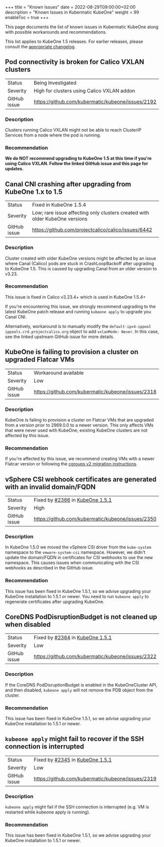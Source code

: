 +++
title = "Known Issues"
date = 2022-08-29T09:00:00+02:00
description = "Known Issues in Kubermatic KubeOne"
weight = 99
enableToc = true
+++

This page documents the list of known issues in Kubermatic KubeOne along with
possible workarounds and recommendations.

This list applies to KubeOne 1.5 releases. For earlier releases, please
consult the [appropriate changelog][changelogs].

[changelogs]: https://github.com/kubermatic/kubeone/tree/mai/CHANGELOG

## Pod connectivity is broken for Calico VXLAN clusters

|              |                                                   |
|--------------|---------------------------------------------------|
| Status       | Being Investigated                                |
| Severity     | High for clusters using Calico VXLAN addon        |
| GitHub issue | https://github.com/kubermatic/kubeone/issues/2192 |

### Description

Clusters running Calico VXLAN might not be able to reach ClusterIP Services
from a node where the pod is running.

### Recommendation

**We do NOT recommend upgrading to KubeOne 1.5 at this time if you're using
Calico VXLAN. Follow the linked GitHub issue and this page for updates.**

## Canal CNI crashing after upgrading from KubeOne 1.x to 1.5

|              |                                                                             |
|--------------|-----------------------------------------------------------------------------|
| Status       | Fixed in KubeOne 1.5.4                                                      |
| Severity     | Low; rare issue affecting only clusters created with older KubeOne versions |
| GitHub issue | https://github.com/projectcalico/calico/issues/6442                         |

### Description

Cluster created with older KubeOne versions might be affected by an issue
where Canal (Calico) pods are stuck in CrashLoopBackoff after upgrading to
KubeOne 1.5. This is caused by upgrading Canal from an older version to v3.23.

### Recommendation

This issue is fixed in Calico v3.23.4+ which is used in KubeOne 1.5.4+

If you're encountering this issue, we strongly recommend upgrading to the latest
KubeOne patch release and running `kubeone apply` to upgrade you Canal CNI.

Alternatively, workaround is to manually modify the `default-ipv4-ippool`
`ippools.crd.projectcalico.org` object to add `vxlanMode: Never`. In this case,
see the linked upstream GitHub issue for more details.

## KubeOne is failing to provision a cluster on upgraded Flatcar VMs

|              |                                                   |
|--------------|---------------------------------------------------|
| Status       | Workaround available                              |
| Severity     | Low                                               |
| GitHub issue | https://github.com/kubermatic/kubeone/issues/2318 |

### Description

KubeOne is failing to provision a cluster on Flatcar VMs that are upgraded from
a version prior to 2969.0.0 to a newer version. This only affects VMs that were
never used with KubeOne; existing KubeOne clusters are not affected by this
issue.

### Recommendation

If you're affected by this issue, we recommend creating VMs with a newer Flatcar
version or following the [cgroups v2 migration instructions][flatcar-cgroups].

[flatcar-cgroups]: https://www.flatcar.org/docs/latest/container-runtimes/switching-to-unified-cgroups#migrating-old-nodes-to-unified-cgroups

## vSphere CSI webhook certificates are generated with an invalid domain/FQDN

|              |                                                   |
|--------------|---------------------------------------------------|
| Status       | Fixed by [#2366](https://github.com/kubermatic/kubeone/pull/2366) in [KubeOne 1.5.1](https://github.com/kubermatic/kubeone/releases/tag/v1.5.1) |
| Severity     | High                                              |
| GitHub issue | https://github.com/kubermatic/kubeone/issues/2350 |

### Description

In KubeOne 1.5.0 we moved the vSphere CSI driver from the `kube-system`
namespace to the `vmware-system-csi` namespace. However, we didn't update the
domain/FQDN in certificates for CSI webhooks to use the new namespace. This
causes issues when communicating with the CSI webhooks as described in the
GitHub issue.

### Recommendation

This issue has been fixed in KubeOne 1.5.1, so we advise upgrading your KubeOne
installation to 1.5.1 or newer. You need to run `kubeone apply` to regenerate
certificates after upgrading KubeOne.

## CoreDNS PodDisruptionBudget is not cleaned up when disabled

|              |                                                     |
|--------------|-----------------------------------------------------|
| Status       | Fixed by [#2364](https://github.com/kubermatic/kubeone/pull/2364) in [KubeOne 1.5.1](https://github.com/kubermatic/kubeone/releases/tag/v1.5.1) |
| Severity     | Low                                                 |
| GitHub issue | https://github.com/kubermatic/kubeone/issues/2322   |

### Description

If the CoreDNS PodDisruptionBudget is enabled in the KubeOneCluster API,
and then disabled, `kubeone apply` will not remove the PDB object from the
cluster.

### Recommendation

This issue has been fixed in KubeOne 1.5.1, so we advise upgrading your KubeOne
installation to 1.5.1 or newer.

## `kubeone apply` might fail to recover if the SSH connection is interrupted

|              |                                                     |
|--------------|-----------------------------------------------------|
| Status       | Fixed by [#2345](https://github.com/kubermatic/kubeone/pull/2345) in [KubeOne 1.5.1](https://github.com/kubermatic/kubeone/releases/tag/v1.5.1) |
| Severity     | Low                                                 |
| GitHub issue | https://github.com/kubermatic/kubeone/issues/2319   |

### Description

`kubeone apply` might fail if the SSH connection is interrupted (e.g. VM is
restarted while kubeone apply is running).

### Recommendation

This issue has been fixed in KubeOne 1.5.1, so we advise upgrading your KubeOne
installation to 1.5.1 or newer.
